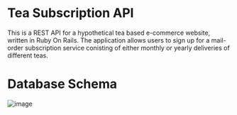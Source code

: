 # Tea Subscription API

This is a REST API for a hypothetical tea based e-commerce website, written in Ruby On Rails. The application allows users to sign up for a mail-order subscription service conisting of either monthly or yearly deliveries of different teas.

# Database Schema

![image](https://user-images.githubusercontent.com/78667757/233504518-3c40d8ae-0de7-4cee-83df-3423bb01b074.png)

